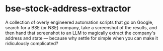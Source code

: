 # bse-stock-address-extractor
 A collection of overly engineered automation scripts that go on Google, search for a BSE (or NSE) company, take a screenshot of the results, and then hand that screenshot to an LLM to magically extract the company's address and state — because why settle for simple when you can make it ridiculously complicated?
